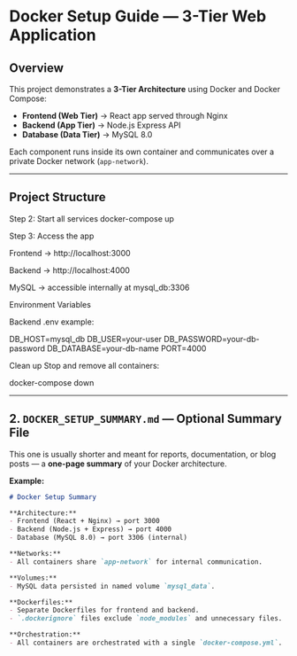 #  Docker Setup Guide — 3-Tier Web Application

##  Overview
This project demonstrates a **3-Tier Architecture** using Docker and Docker Compose:

- **Frontend (Web Tier)** → React app served through Nginx  
- **Backend (App Tier)** → Node.js Express API  
- **Database (Data Tier)** → MySQL 8.0  

Each component runs inside its own container and communicates over a private Docker network (`app-network`).

---

##  Project Structure

Step 2: Start all services
docker-compose up

Step 3: Access the app

Frontend → http://localhost:3000

Backend → http://localhost:4000

MySQL → accessible internally at mysql_db:3306

 Environment Variables

Backend .env example:

DB_HOST=mysql_db
DB_USER=your-user
DB_PASSWORD=your-db-password
DB_DATABASE=your-db-name
PORT=4000

 Clean up
Stop and remove all containers:

docker-compose down



---

##  2. `DOCKER_SETUP_SUMMARY.md` — Optional Summary File
This one is usually shorter and meant for reports, documentation, or blog posts — a **one-page summary** of your Docker architecture.

**Example:**
```markdown
# Docker Setup Summary

**Architecture:**
- Frontend (React + Nginx) → port 3000
- Backend (Node.js + Express) → port 4000
- Database (MySQL 8.0) → port 3306 (internal)

**Networks:**
- All containers share `app-network` for internal communication.

**Volumes:**
- MySQL data persisted in named volume `mysql_data`.

**Dockerfiles:**
- Separate Dockerfiles for frontend and backend.
- `.dockerignore` files exclude `node_modules` and unnecessary files.

**Orchestration:**
- All containers are orchestrated with a single `docker-compose.yml`.


